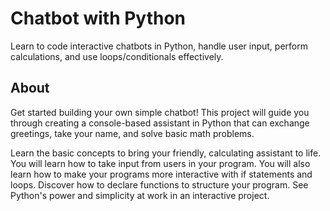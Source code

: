 # Chatbot with Python

Learn to code interactive chatbots in Python, handle user input, perform calculations, and use loops/conditionals effectively.

## About

Get started building your own simple chatbot! This project will guide you through creating a console-based assistant in Python that can exchange greetings, take your name, and solve basic math problems.

Learn the basic concepts to bring your friendly, calculating assistant to life. You will learn how to take input from users in your program. You will also learn how to make your programs more interactive with if statements and loops. Discover how to declare functions to structure your program. See Python's power and simplicity at work in an interactive project.